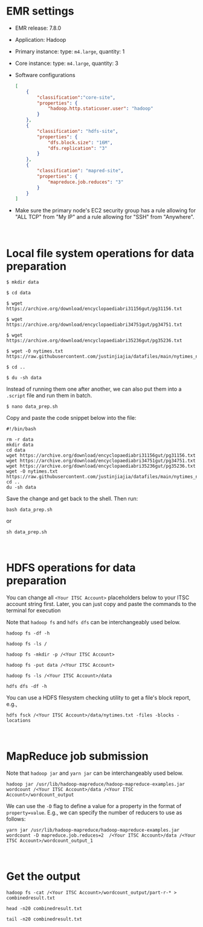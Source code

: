 
# EMR settings

- EMR release: 7.8.0

- Application: Hadoop
  
- Primary instance: type: `m4.large`, quantity: 1

- Core instance: type: `m4.large`, quantity: 3

- Software configurations
    ```json
    [
        {
            "classification":"core-site",
            "properties": {
                "hadoop.http.staticuser.user": "hadoop"
            }
        },
        {
            "classification": "hdfs-site",
            "properties": {
                "dfs.block.size": "16M",
                "dfs.replication": "3"
            }
        },
        {
            "classification": "mapred-site",
            "properties": {
                "mapreduce.job.reduces": "3"
            }
        }
    ]
    ```

- Make sure the primary node's EC2 security group has a rule allowing for "ALL TCP" from "My IP" and a rule allowing for "SSH" from "Anywhere".


<br>

# Local file system operations for data preparation


```shell
$ mkdir data

$ cd data

$ wget https://archive.org/download/encyclopaediabri31156gut/pg31156.txt

$ wget https://archive.org/download/encyclopaediabri34751gut/pg34751.txt

$ wget https://archive.org/download/encyclopaediabri35236gut/pg35236.txt

$ wget -O nytimes.txt https://raw.githubusercontent.com/justinjiajia/datafiles/main/nytimes_news_articles.txt

$ cd ..

$ du -sh data
```

Instead of running them one after another, we can also put them into a `.script` file and run them in batch.

```shell
$ nano data_prep.sh
```


Copy and paste the code snippet below into the file:

```shell
#!/bin/bash

rm -r data
mkdir data
cd data
wget https://archive.org/download/encyclopaediabri31156gut/pg31156.txt
wget https://archive.org/download/encyclopaediabri34751gut/pg34751.txt
wget https://archive.org/download/encyclopaediabri35236gut/pg35236.txt
wget -O nytimes.txt https://raw.githubusercontent.com/justinjiajia/datafiles/main/nytimes_news_articles.txt
cd ..
du -sh data
```

Save the change and get back to the shell. Then run:

```shell
bash data_prep.sh
```
or 

```shell
sh data_prep.sh
```




<br>

# HDFS operations for data preparation

You can change all `<Your ITSC Account>` placeholders below to your ITSC account string first. 
Later, you can just copy and paste the commands to the terminal for execution

Note that `hadoop fs` and `hdfs dfs` can be interchangeably used below.

```shell
hadoop fs -df -h
```

```shell
hadoop fs -ls /
```

```shell
hadoop fs -mkdir -p /<Your ITSC Account>
```

```shell
hadoop fs -put data /<Your ITSC Account>
```

```shell
hadoop fs -ls /<Your ITSC Account>/data
```

```shell
hdfs dfs -df -h
```

You can use a HDFS filesystem checking utility to get a file's block report, e.g.,

```shell
hdfs fsck /<Your ITSC Account>/data/nytimes.txt -files -blocks -locations
```

<br>

# MapReduce job submission


Note that `hadoop jar` and `yarn jar` can be interchangeably used below.

```shell
hadoop jar /usr/lib/hadoop-mapreduce/hadoop-mapreduce-examples.jar wordcount /<Your ITSC Account>/data /<Your ITSC Account>/wordcount_output
```

We can use the `-D` flag to define a value for a property in the format of `property=value`.
E.g., we can specify the number of reducers to use as follows:

```shell
yarn jar /usr/lib/hadoop-mapreduce/hadoop-mapreduce-examples.jar wordcount -D mapreduce.job.reduces=2  /<Your ITSC Account>/data /<Your ITSC Account>/wordcount_output_1
```

<br>

# Get the output

```shell
hadoop fs -cat /<Your ITSC Account>/wordcount_output/part-r-* > combinedresult.txt
```

```shell
head -n20 combinedresult.txt
```

```shell
tail -n20 combinedresult.txt
```


